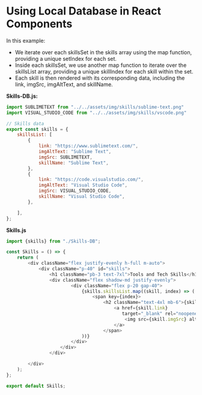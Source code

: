 # Using Local Database in React Components

In this example:

- We iterate over each skillsSet in the skills array using the map function, providing a unique setIndex for each set.
- Inside each skillsSet, we use another map function to iterate over the skillsList array, providing a unique skillIndex for each skill within the set.
- Each skill is then rendered with its corresponding data, including the link, imgSrc, imgAltText, and skillName.

**Skills-DB.js:**

```javascript
import SUBLIMETEXT from "../../assets/img/skills/sublime-text.png"
import VISUAL_STUDIO_CODE from "../../assets/img/skills/vscode.png"

// Skills data
export const skills = {
    skillsList: [
        {
            link: "https://www.sublimetext.com/",
            imgAltText: "Sublime Text",
            imgSrc: SUBLIMETEXT,
            skillName: "Sublime Text",
        },
        {
            link: "https://code.visualstudio.com/",
            imgAltText: "Visual Studio Code",
            imgSrc: VISUAL_STUDIO_CODE,
            skillName: "Visual Studio Code",
        },

    ],
};
```

**Skills.js**

```javascript
import {skills} from "./Skills-DB";

const Skills = () => {
    return (
        <div className="flex justify-evenly h-full m-auto">
            <div className="p-40" id="skills">
                <h1 className="pb-3 text-7xl">Tools and Tech Skills</h1>
                <div className="flex shadow-md justify-evenly">
                        <div className="flex p-20 gap-40">
                            {skills.skillsList.map((skill, index) => (
                                <span key={index}>
                                    <h2 className="text-4xl mb-6">{skill.skillName}</h2>
                                        <a href={skill.link}
                                           target="_blank" rel="noopener noreferrer">
                                            <img src={skill.imgSrc} alt={skill.imgAltText} className="h-20 pb-8"></img>
                                        </a>
                                    </span>
                            ))}
                        </div>
                    </div>
                </div>

        </div>
    );
};

export default Skills;
```




